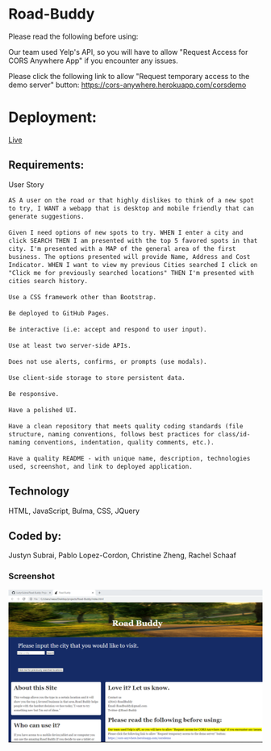 # Road-Buddy

Please read the following before using:

Our team used Yelp's API, so you will have to allow "Request Access for CORS Anywhere App" if you encounter any issues.

Please click the following link to allow "Request temporary access to the demo server" button:
https://cors-anywhere.herokuapp.com/corsdemo

# Deployment:
[Live](https://justynsubrai.github.io/Road-Buddy/)

## Requirements:

User Story 
```
AS A user on the road or that highly dislikes to think of a new spot to try, I WANT a webapp that is desktop and mobile friendly that can generate suggestions.

Given I need options of new spots to try. WHEN I enter a city and click SEARCH THEN I am presented with the top 5 favored spots in that city. I'm presented with a MAP of the general area of the first business. The options presented will provide Name, Address and Cost Indicator. WHEN I want to view my previous Cities searched I click on "Click me for previously searched locations" THEN I'm presented with cities search history.

Use a CSS framework other than Bootstrap.

Be deployed to GitHub Pages.

Be interactive (i.e: accept and respond to user input).

Use at least two server-side APIs.

Does not use alerts, confirms, or prompts (use modals).

Use client-side storage to store persistent data.

Be responsive.

Have a polished UI.

Have a clean repository that meets quality coding standards (file structure, naming conventions, follows best practices for class/id-naming conventions, indentation, quality comments, etc.).

Have a quality README - with unique name, description, technologies used, screenshot, and link to deployed application.
```
## Technology
HTML, JavaScript, Bulma, CSS, JQuery

## Coded by:
Justyn Subrai, Pablo Lopez-Cordon, Christine Zheng, Rachel Schaaf

### Screenshot
![Image](./assets/images/img1.png)